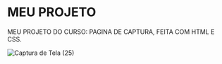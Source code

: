 # MEU PROJETO
 MEU PROJETO DO CURSO: PAGINA DE CAPTURA, FEITA COM HTML E CSS.
 
![Captura de Tela (25)](https://user-images.githubusercontent.com/104371197/191148312-ba4cbf92-5033-40fb-a7aa-af9259185f9c.png)

